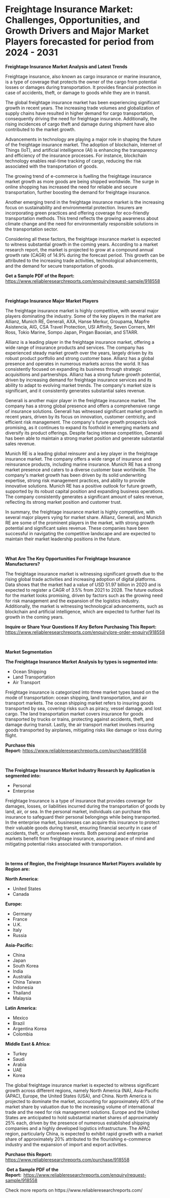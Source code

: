 <p><h1>Freightage Insurance Market: Challenges, Opportunities, and Growth Drivers and Major Market Players forecasted for period from 2024 - 2031</h1></p><p><strong>Freightage Insurance Market Analysis and Latest Trends</strong></p>
<p><p>Freightage insurance, also known as cargo insurance or marine insurance, is a type of coverage that protects the owner of the cargo from potential losses or damages during transportation. It provides financial protection in case of accidents, theft, or damage to goods while they are in transit.</p><p>The global freightage insurance market has been experiencing significant growth in recent years. The increasing trade volumes and globalization of supply chains have resulted in higher demand for cargo transportation, consequently driving the need for freightage insurance. Additionally, the rising incidences of cargo theft and damage during shipment have also contributed to the market growth.</p><p>Advancements in technology are playing a major role in shaping the future of the freightage insurance market. The adoption of blockchain, Internet of Things (IoT), and artificial intelligence (AI) is enhancing the transparency and efficiency of the insurance processes. For instance, blockchain technology enables real-time tracking of cargo, reducing the risk associated with the transportation of goods.</p><p>The growing trend of e-commerce is fuelling the freightage insurance market growth as more goods are being shipped worldwide. The surge in online shopping has increased the need for reliable and secure transportation, further boosting the demand for freightage insurance.</p><p>Another emerging trend in the freightage insurance market is the increasing focus on sustainability and environmental protection. Insurers are incorporating green practices and offering coverage for eco-friendly transportation methods. This trend reflects the growing awareness about climate change and the need for environmentally responsible solutions in the transportation sector.</p><p>Considering all these factors, the freightage insurance market is expected to witness substantial growth in the coming years. According to a market research report, the market is projected to grow at a compound annual growth rate (CAGR) of 14.9% during the forecast period. This growth can be attributed to the increasing trade activities, technological advancements, and the demand for secure transportation of goods.</p></p>
<p><strong>Get a Sample PDF of the Report:&nbsp;</strong> <a href="https://www.reliableresearchreports.com/enquiry/request-sample/918558">https://www.reliableresearchreports.com/enquiry/request-sample/918558</a></p>
<p>&nbsp;</p>
<p><strong>Freightage Insurance Major Market Players</strong></p>
<p><p>The freightage insurance market is highly competitive, with several major players dominating the industry. Some of the key players in the market are Allianz, Munich RE, Generali, AXA, Hanse Merkur, Groupama, Mapfre Asistencia, AIG, CSA Travel Protection, USI Affinity, Seven Corners, MH Ross, Tokio Marine, Sompo Japan, Pingan Baoxian, and STARR. </p><p>Allianz is a leading player in the freightage insurance market, offering a wide range of insurance products and services. The company has experienced steady market growth over the years, largely driven by its robust product portfolio and strong customer base. Allianz has a global presence and operates in numerous markets across the world. It has consistently focused on expanding its business through strategic acquisitions and partnerships. Allianz has a strong future growth potential, driven by increasing demand for freightage insurance services and its ability to adapt to evolving market trends. The company's market size is significant, and it consistently generates substantial sales revenue.</p><p>Generali is another major player in the freightage insurance market. The company has a strong global presence and offers a comprehensive range of insurance solutions. Generali has witnessed significant market growth in recent years, driven by its focus on innovation, customer centricity, and efficient risk management. The company's future growth prospects look promising, as it continues to expand its foothold in emerging markets and diversify its product offerings. Despite facing intense competition, Generali has been able to maintain a strong market position and generate substantial sales revenue.</p><p>Munich RE is a leading global reinsurer and a key player in the freightage insurance market. The company offers a wide range of insurance and reinsurance products, including marine insurance. Munich RE has a strong market presence and caters to a diverse customer base worldwide. The company's market growth has been driven by its solid underwriting expertise, strong risk management practices, and ability to provide innovative solutions. Munich RE has a positive outlook for future growth, supported by its robust capital position and expanding business operations. The company consistently generates a significant amount of sales revenue, reflecting its strong market position and customer trust.</p><p>In summary, the freightage insurance market is highly competitive, with several major players vying for market share. Allianz, Generali, and Munich RE are some of the prominent players in the market, with strong growth potential and significant sales revenue. These companies have been successful in navigating the competitive landscape and are expected to maintain their market leadership positions in the future.</p></p>
<p>&nbsp;</p>
<p><strong>What Are The Key Opportunities For Freightage Insurance Manufacturers?</strong></p>
<p><p>The freightage insurance market is witnessing significant growth due to the rising global trade activities and increasing adoption of digital platforms. Data shows that the market had a value of USD 51.97 billion in 2020 and is expected to register a CAGR of 3.5% from 2021 to 2028. The future outlook for the market looks promising, driven by factors such as the growing need for risk management and the expansion of the logistics industry. Additionally, the market is witnessing technological advancements, such as blockchain and artificial intelligence, which are expected to further fuel its growth in the coming years.</p></p>
<p><strong>Inquire or Share Your Questions If Any Before Purchasing This Report:</strong> <a href="https://www.reliableresearchreports.com/enquiry/pre-order-enquiry/918558">https://www.reliableresearchreports.com/enquiry/pre-order-enquiry/918558</a></p>
<p>&nbsp;</p>
<p><strong>Market Segmentation</strong></p>
<p><strong>The Freightage Insurance Market Analysis by types is segmented into:</strong></p>
<p><ul><li>Ocean Shipping</li><li>Land Transportation</li><li>Air Transport</li></ul></p>
<p><p>Freightage insurance is categorized into three market types based on the mode of transportation: ocean shipping, land transportation, and air transport markets. The ocean shipping market refers to insuring goods transported by sea, covering risks such as piracy, vessel damage, and lost cargo. The land transportation market covers insurance for goods transported by trucks or trains, protecting against accidents, theft, and damage during transit. Lastly, the air transport market involves insuring goods transported by airplanes, mitigating risks like damage or loss during flight.</p></p>
<p><strong>Purchase this Report:&nbsp;</strong><a href="https://www.reliableresearchreports.com/purchase/918558">https://www.reliableresearchreports.com/purchase/918558</a></p>
<p>&nbsp;</p>
<p><strong>The Freightage Insurance Market Industry Research by Application is segmented into:</strong></p>
<p><ul><li>Personal</li><li>Enterprise</li></ul></p>
<p><p>Freightage Insurance is a type of insurance that provides coverage for damages, losses, or liabilities incurred during the transportation of goods by land, air, or sea. In the personal market, individuals can purchase this insurance to safeguard their personal belongings while being transported. In the enterprise market, businesses can acquire this insurance to protect their valuable goods during transit, ensuring financial security in case of accidents, theft, or unforeseen events. Both personal and enterprise markets benefit from freightage insurance, assuring peace of mind and mitigating potential risks associated with transportation.</p></p>
<p>&nbsp;</p>
<p><strong>In terms of Region, the Freightage Insurance Market Players available by Region are:</strong></p>
<p>
    <p> <strong> North America: </strong>
        <ul>
            <li>United States</li>
            <li>Canada</li>
        </ul>
        </p> 
    <p> <strong> Europe: </strong>
        <ul>
            <li>Germany</li>
            <li>France</li>
            <li>U.K.</li>
            <li>Italy</li>
            <li>Russia</li>
        </ul>
        </p> 
    <p> <strong> Asia-Pacific: </strong>
        <ul>
            <li>China</li>
            <li>Japan</li>
            <li>South Korea</li>
            <li>India</li>
            <li>Australia</li>
            <li>China Taiwan</li>
            <li>Indonesia</li>
            <li>Thailand</li>
            <li>Malaysia</li>
        </ul>
        </p> 
    <p> <strong> Latin America: </strong>
        <ul>
            <li>Mexico</li>
            <li>Brazil</li>
            <li>Argentina Korea</li>
            <li>Colombia</li>
        </ul>
        </p> 
    <p> <strong> Middle East & Africa: </strong>
        <ul>
            <li>Turkey</li>
            <li>Saudi</li>
            <li>Arabia</li>
            <li>UAE</li>
            <li>Korea</li>
        </ul>
    </p>
    </p>
<p><p>The global freightage insurance market is expected to witness significant growth across different regions, namely North America (NA), Asia-Pacific (APAC), Europe, the United States (USA), and China. North America is projected to dominate the market, accounting for approximately 40% of the market share by valuation due to the increasing volume of international trade and the need for risk management solutions. Europe and the United States are anticipated to hold substantial market shares of approximately 25% each, driven by the presence of numerous established shipping companies and a highly developed logistics infrastructure. The APAC region, particularly China, is expected to exhibit rapid growth with a market share of approximately 20% attributed to the flourishing e-commerce industry and the expansion of import and export activities.</p></p>
<p><strong>Purchase this Report: </strong><a href="https://www.reliableresearchreports.com/purchase/918558">https://www.reliableresearchreports.com/purchase/918558</a></p>
<p>&nbsp;<strong>Get a Sample PDF of the Report:&nbsp;&nbsp;</strong><a href="https://www.reliableresearchreports.com/enquiry/request-sample/918558">https://www.reliableresearchreports.com/enquiry/request-sample/918558</a></p>
<p><strong></strong></p>
<p>Check more reports on https://www.reliableresearchreports.com/</p>